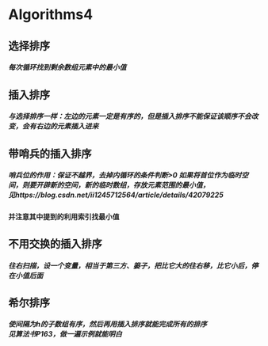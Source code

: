 # Algorithms4
<h2>选择排序
  
  <h5>每次循环找到剩余数组元素中的最小值
  
<h2>插入排序
  
  <h5>与选择排序一样：左边的元素一定是有序的，但是插入排序不能保证该顺序不会改变，会有右边的元素插入进来
  
<h2>带哨兵的插入排序
  
  <h5>哨兵位的作用：保证不越界，去掉内循环的条件判断>0
      如果将首位作为临时空间，则要开辟新的空间，新的临时数组，存放元素范围的最小值，<br>
      见https://blog.csdn.net/ii1245712564/article/details/42079225<br>
      <h4 color="red">并注意其中提到的利用索引找最小值
        
<h2>不用交换的插入排序
  
  <h5>往右扫描，设一个变量，相当于第三方、篓子，把比它大的往右移，比它小后，停在小值后面
<h2>希尔排序
  <h5>使间隔为h的子数组有序，然后再用插入排序就能完成所有的排序<br>
    见算法书P163，做一遍示例就能明白
